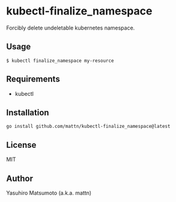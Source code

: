 # kubectl-finalize_namespace

Forcibly delete undeletable kubernetes namespace.

## Usage

```
$ kubectl finalize_namespace my-resource
```

## Requirements

* kubectl

## Installation

```
go install github.com/mattn/kubectl-finalize_namespace@latest
```

## License

MIT

## Author

Yasuhiro Matsumoto (a.k.a. mattn)
